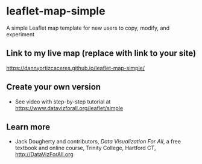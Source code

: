 # leaflet-map-simple
A simple Leaflet map template for new users to copy, modify, and experiment

## Link to my live map (replace with link to your site)

https://dannyortizcaceres.github.io/leaflet-map-simple/

## Create your own version
- See video with step-by-step tutorial at https://www.datavizforall.org/leaflet/simple

## Learn more
- Jack Dougherty and contributors, *Data Visualization For All*, a free textbook and online course, Trinity College, Hartford CT, http://DataVizForAll.org
